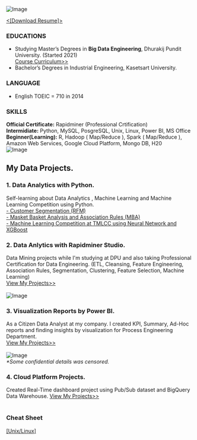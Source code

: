![Image](https://github.com/Pakkawatk/portfolio/blob/gh-pages/img/logo.jpg?raw=true)<br />

[<[Download Resume]>](https://github.com/Pakkawatk/portfolio/blob/gh-pages/files/PAKKAWATK_Resume_2021.pdf)<br />

### EDUCATIONS<br /> 
- Studying Master’s Degrees in **Big Data Engineering**, Dhurakij Pundit University. (Started 2021)<br />
[Course Curriculum>>](https://cite.dpu.ac.th/bigdata/master-bigdata/structure-bigdata.html)<br />
- Bachelor’s Degrees in Industrial Engineering, Kasetsart University.<br />

### LANGUAGE<br />
- English TOEIC = 710 in 2014<br />

### SKILLS
**Official Certificate:** Rapidminer (Professional Crtification)<br />
**Intermidiate:**         Python, MySQL, PosgreSQL, Unix, Linux, Power BI, MS Office<br />
**Beginner(Learning):**  R, Hadoop ( Map/Reduce ), Spark ( Map/Reduce ), Amazon Web Services, Google Cloud Platform, Mongo DB, H20<br />
![Image](https://github.com/Pakkawatk/portfolio/blob/gh-pages/img/skills.png?raw=true)<br />

## My Data Projects.

### 1. Data Analytics with Python.
Self-learning about Data Analytics , Machine Learning and Machine Learning Competition using Python.<br />
[- Customer Segmentation (RFM)](https://pakkawatk.github.io/portfolio/projects/python/rfm)<br />
[- Masket Basket Analysis and Association Rules (MBA)](https://pakkawatk.github.io/portfolio/projects/python/mba)<br />
[- Machine Learning Competition at TMLCC using Neural Network and XGBoost](https://pakkawatk.github.io/portfolio/projects/python/tmlcc)<br />

### 2. Data Anlytics with Rapidminer Studio.<br />
Data Mining projects while I'm studying at DPU and also taking Professional Certification for Data Engineering. (ETL, Cleansing, Feature Engineering, Association Rules, Segmentation, Clustering, Feature Selection, Machine Learning)<br />
 [View My Projects>>](https://pakkawatk.github.io/portfolio/projects/rapm)<br /><br />
![Image](https://github.com/Pakkawatk/portfolio/blob/gh-pages/img/rapid1.PNG?raw=true)<br />

### 3. Visualization Reports by Power BI.<br /> 
As a Citizen Data Analyst at my company. I created KPI, Summary, Ad-Hoc reports and finding insights by visualization for Process Engineering Department.<br />
 [View My Projects>>](https://pakkawatk.github.io/portfolio/projects/vis/bi)<br /><br />
![Image](https://github.com/Pakkawatk/portfolio/blob/gh-pages/img/bi0.png?raw=true)<br />
_*Some confidential details was censored._<br />

### 4. Cloud Platform Projects.<br />
Created Real-Time dashboard project using Pub/Sub dataset and BigQuery Data Warehouse.
[View My Projects>>](https://pakkawatk.github.io/portfolio/projects/gcp)<br /><br />

### Cheat Sheet
[[Unix/Linux]](https://pakkawatk.github.io/portfolio/cc_unix)
